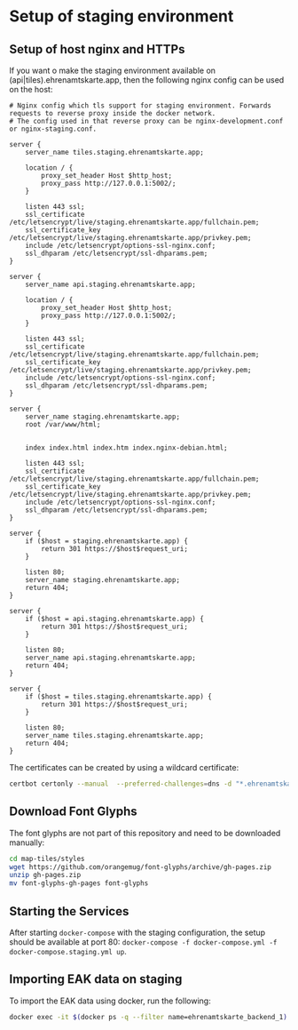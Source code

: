 # Setup of staging environment

## Setup of host nginx and HTTPs

If you want o make the staging environment available on (api|tiles).ehrenamtskarte.app, then the following nginx config can be used on the host:

```nginx configuration
# Nginx config which tls support for staging environment. Forwards requests to reverse proxy inside the docker network.
# The config used in that reverse proxy can be nginx-development.conf or nginx-staging.conf.

server {
    server_name tiles.staging.ehrenamtskarte.app;

    location / {
        proxy_set_header Host $http_host;
        proxy_pass http://127.0.0.1:5002/;
    }

    listen 443 ssl;
    ssl_certificate /etc/letsencrypt/live/staging.ehrenamtskarte.app/fullchain.pem;
    ssl_certificate_key /etc/letsencrypt/live/staging.ehrenamtskarte.app/privkey.pem;
    include /etc/letsencrypt/options-ssl-nginx.conf;
    ssl_dhparam /etc/letsencrypt/ssl-dhparams.pem;
}

server {
    server_name api.staging.ehrenamtskarte.app;

    location / {
        proxy_set_header Host $http_host;
        proxy_pass http://127.0.0.1:5002/;
    }

    listen 443 ssl;
    ssl_certificate /etc/letsencrypt/live/staging.ehrenamtskarte.app/fullchain.pem;
    ssl_certificate_key /etc/letsencrypt/live/staging.ehrenamtskarte.app/privkey.pem; 
    include /etc/letsencrypt/options-ssl-nginx.conf;
    ssl_dhparam /etc/letsencrypt/ssl-dhparams.pem;
}

server {
    server_name staging.ehrenamtskarte.app;
	root /var/www/html;


	index index.html index.htm index.nginx-debian.html;
	
	listen 443 ssl;
    ssl_certificate /etc/letsencrypt/live/staging.ehrenamtskarte.app/fullchain.pem;
    ssl_certificate_key /etc/letsencrypt/live/staging.ehrenamtskarte.app/privkey.pem; 
    include /etc/letsencrypt/options-ssl-nginx.conf;
    ssl_dhparam /etc/letsencrypt/ssl-dhparams.pem;
}

server {
    if ($host = staging.ehrenamtskarte.app) {
        return 301 https://$host$request_uri;
    }

    listen 80;
    server_name staging.ehrenamtskarte.app;
    return 404;
}

server {
    if ($host = api.staging.ehrenamtskarte.app) {
        return 301 https://$host$request_uri;
    }

    listen 80;
    server_name api.staging.ehrenamtskarte.app;
    return 404;
}

server {
    if ($host = tiles.staging.ehrenamtskarte.app) {
        return 301 https://$host$request_uri;
    }

    listen 80;
    server_name tiles.staging.ehrenamtskarte.app;
    return 404;
}
```

The certificates can be created by using a wildcard certificate:
```bash
certbot certonly --manual  --preferred-challenges=dns -d "*.ehrenamtskarte.app" -d "ehrenamtskarte.app"
```

## Download Font Glyphs

The font glyphs are not part of this repository and need to be downloaded manually:

```bash
cd map-tiles/styles
wget https://github.com/orangemug/font-glyphs/archive/gh-pages.zip
unzip gh-pages.zip
mv font-glyphs-gh-pages font-glyphs
```

## Starting the Services

After starting `docker-compose` with the staging configuration, the setup should be available at port 80: `docker-compose -f docker-compose.yml -f docker-compose.staging.yml up`.

## Importing EAK data on staging

To import the EAK data using docker, run the following:

```bash
docker exec -it $(docker ps -q --filter name=ehrenamtskarte_backend_1) bash -c 'BACKEND_OPTS="-Dapp.postgres.url=jdbc:postgresql://db-postgis:5432/ehrenamtskarte -Dapp.postgres.user=postgres -Dapp.postgres.password=postgres -Dapp.import.xml=https://www.lbe.bayern.de/engagement-anerkennen/ehrenamtskarte/akzeptanzstellen/app-daten.xml" /backend/bin/backend --import'
```
